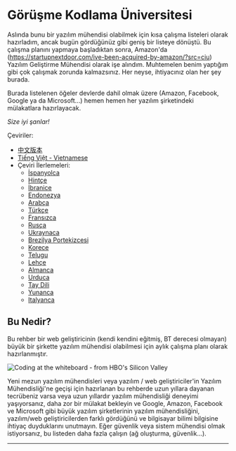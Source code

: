 # Görüşme Kodlama Üniversitesi

Aslında bunu bir yazılım mühendisi olabilmek için kısa çalışma listeleri olarak hazırladım, 
ancak bugün gördüğünüz gibi geniş bir listeye dönüştü.
Bu çalışma planını yapmaya başladıktan sonra, Amazon'da (https://startupnextdoor.com/ive-been-acquired-by-amazon/?src=ciu) Yazılım Geliştirme Mühendisi olarak işe alındım. 
Muhtemelen benim yaptığım gibi çok çalışmak zorunda kalmazsınız. 
Her neyse, ihtiyacınız olan her şey burada.


Burada listelenen öğeler devlerde dahil olmak üzere (Amazon, Facebook, Google ya da Microsoft...) hemen hemen her yazılım şirketindeki mülakatlara hazırlayacak.

*Size iyi şanlar!*

Çeviriler:
- [中文版本](translations/README-cn.md)
- [Tiếng Việt - Vietnamese](translations/README-vn.md)
- Çeviri İlerlemeleri:
    - [İspanyolca](https://github.com/jwasham/coding-interview-university/issues/80)
    - [Hintçe](https://github.com/jwasham/coding-interview-university/issues/81)
    - [İbranice](https://github.com/jwasham/coding-interview-university/issues/82)
    - [Endonezya](https://github.com/jwasham/coding-interview-university/issues/101)
    - [Arabça](https://github.com/jwasham/coding-interview-university/issues/98)
    - [Türkçe](https://github.com/jwasham/coding-interview-university/issues/90)
    - [Fransızca](https://github.com/jwasham/coding-interview-university/issues/89)
    - [Rusça](https://github.com/jwasham/coding-interview-university/issues/87)
    - [Ukraynaca](https://github.com/jwasham/coding-interview-university/issues/106)
    - [Brezilya Portekizcesi](https://github.com/jwasham/coding-interview-university/issues/113)
    - [Korece](https://github.com/jwasham/coding-interview-university/issues/118)
    - [Telugu](https://github.com/jwasham/coding-interview-university/issues/117)
    - [Lehçe](https://github.com/jwasham/coding-interview-university/issues/122)
    - [Almanca](https://github.com/jwasham/coding-interview-university/issues/135)
    - [Urduca](https://github.com/jwasham/coding-interview-university/issues/140)
    - [Tay Dili](https://github.com/jwasham/coding-interview-university/issues/156)
    - [Yunanca](https://github.com/jwasham/coding-interview-university/issues/166)
    - [Italyanca](https://github.com/jwasham/coding-interview-university/issues/170)

## Bu Nedir?

Bu rehber bir web geliştiricinin (kendi kendini eğitmiş, BT derecesi olmayan) büyük bir şirkette yazılım mühendisi olabilmesi için aylık çalışma planı olarak hazırlanmıştır.

![Coding at the whiteboard - from HBO's Silicon Valley](https://dng5l3qzreal6.cloudfront.net/2016/Aug/coding_board_small-1470866369118.jpg)
 
Yeni mezun yazılım mühendisleri veya yazılım / web geliştiriciler'in Yazılım Mühendisliği'ne geçişi için hazırlanan bu rehberde uzun yıllara dayanan tecrübeniz varsa veya uzun yıllardır yazılım mühendisliği deneyimi yaşıyorsanız, daha zor bir mülakat bekleyin ve Google, Amazon, Facebook ve Microsoft gibi büyük yazılım şirketlerinin yazılım mühendisliğini, yazılım/web geliştiricilerden farklı gördüğünü ve bilgisayar bilimi bilgisine ihtiyaç duyduklarını unutmayın. Eğer güvenlik veya sistem mühendisi olmak istiyorsanız, bu listeden daha fazla çalışın (ağ oluşturma, güvenlik...).

---
